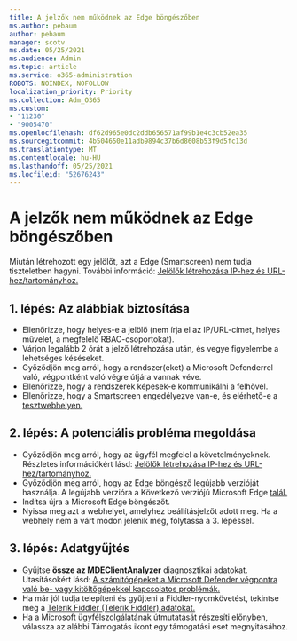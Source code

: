 ```yaml
---
title: A jelzők nem működnek az Edge böngészőben
ms.author: pebaum
author: pebaum
manager: scotv
ms.date: 05/25/2021
ms.audience: Admin
ms.topic: article
ms.service: o365-administration
ROBOTS: NOINDEX, NOFOLLOW
localization_priority: Priority
ms.collection: Adm_O365
ms.custom:
- "11230"
- "9005470"
ms.openlocfilehash: df62d965e0dc2ddb656571af99b1e4c3cb52ea35
ms.sourcegitcommit: 4b504650e11adb9894c37b6d8608b53f9d5fc13d
ms.translationtype: MT
ms.contentlocale: hu-HU
ms.lasthandoff: 05/25/2021
ms.locfileid: "52676243"
---
```

# <a name="indicators-dont-work-using-edge-browser"></a>A jelzők nem működnek az Edge böngészőben

Miután létrehozott egy jelölőt, azt a Edge (Smartscreen) nem tudja tiszteletben hagyni. További információ: [Jelölők létrehozása IP-hez és URL-hez/tartományhoz.](/microsoft-365/security/defender-endpoint/indicator-ip-domain)

## <a name="step-1-ensure-the-following"></a>1. lépés: Az alábbiak biztosítása

- Ellenőrizze, hogy helyes-e a jelölő (nem írja el az IP/URL-címet, helyes művelet, a megfelelő RBAC-csoportokat).
- Várjon legalább 2 órát a jelző létrehozása után, és vegye figyelembe a lehetséges késéseket.
- Győződjön meg arról, hogy a rendszer(eket) a Microsoft Defenderrel való, végpontként való végre útjára vannak véve.
- Ellenőrizze, hogy a rendszerek képesek-e kommunikálni a felhővel.
- Ellenőrizze, hogy a Smartscreen engedélyezve van-e, és elérhető-e a [tesztwebhelyen.](https://demo.smartscreen.msft.net)

## <a name="step-2-troubleshoot-the-potential-issue"></a>2. lépés: A potenciális probléma megoldása

- Győződjön meg arról, hogy az ügyfél megfelel a követelményeknek. Részletes információkért lásd: [Jelölők létrehozása IP-hez és URL-hez/tartományhoz.](/microsoft-365/security/defender-endpoint/indicator-ip-domain)
- Győződjön meg arról, hogy az Edge böngésző legújabb verzióját használja. A legújabb verzióra a Következő verziójú Microsoft Edge [talál.](https://support.microsoft.com/microsoft-edge/find-out-which-version-of-microsoft-edge-you-have-c726bee8-c42e-e472-e954-4cf5123497eb)
- Indítsa újra a Microsoft Edge böngészőt.
- Nyissa meg azt a webhelyet, amelyhez beállításjelzőt adott meg. Ha a webhely nem a várt módon jelenik meg, folytassa a 3. lépéssel. 

## <a name="step-3-collect-data"></a>3. lépés: Adatgyűjtés

- Gyűjtse **össze az MDEClientAnalyzer** diagnosztikai adatokat. Utasításokért lásd: [A számítógépeket a Microsoft Defender végpontra való be- vagy kitöltőgépekkel kapcsolatos problémák.](issues-with-onboarding-machines.md)
- Ha már jól tudja telepíteni és gyűjteni a Fiddler-nyomkövetést, tekintse meg a [Telerik Fiddler (Telerik Fiddler) adatokat.](http://www.telerik.com/fiddler)
- Ha a Microsoft ügyfélszolgálatának útmutatását részesíti előnyben, válassza az alábbi Támogatás ikont egy támogatási eset megnyitásához.
